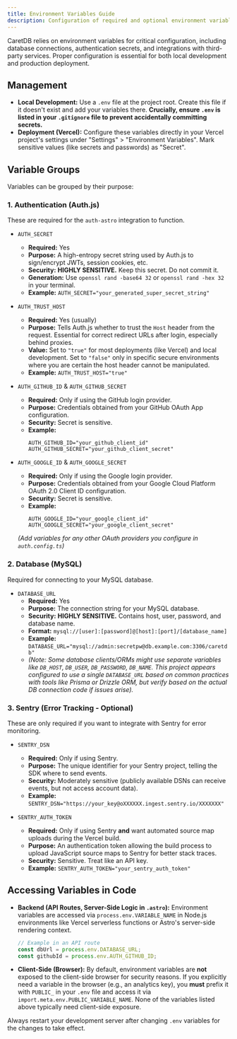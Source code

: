 ```yaml
---
title: Environment Variables Guide
description: Configuration of required and optional environment variables for CaretDB.
---
```


CaretDB relies on environment variables for critical configuration, including database connections, authentication secrets, and integrations with third-party services. Proper configuration is essential for both local development and production deployment.

## Management

-   **Local Development:** Use a `.env` file at the project root. Create this file if it doesn't exist and add your variables there. **Crucially, ensure `.env` is listed in your `.gitignore` file to prevent accidentally committing secrets.**
-   **Deployment (Vercel):** Configure these variables directly in your Vercel project's settings under "Settings" > "Environment Variables". Mark sensitive values (like secrets and passwords) as "Secret".

## Variable Groups

Variables can be grouped by their purpose:

### 1. Authentication (Auth.js)

These are required for the `auth-astro` integration to function.

-   `AUTH_SECRET`
    -   **Required:** Yes
    -   **Purpose:** A high-entropy secret string used by Auth.js to sign/encrypt JWTs, session cookies, etc.
    -   **Security:** **HIGHLY SENSITIVE.** Keep this secret. Do not commit it.
    -   **Generation:** Use `openssl rand -base64 32` or `openssl rand -hex 32` in your terminal.
    -   **Example:** `AUTH_SECRET="your_generated_super_secret_string"`

-   `AUTH_TRUST_HOST`
    -   **Required:** Yes (usually)
    -   **Purpose:** Tells Auth.js whether to trust the `Host` header from the request. Essential for correct redirect URLs after login, especially behind proxies.
    -   **Value:** Set to `"true"` for most deployments (like Vercel) and local development. Set to `"false"` only in specific secure environments where you are certain the host header cannot be manipulated.
    -   **Example:** `AUTH_TRUST_HOST="true"`

-   `AUTH_GITHUB_ID` & `AUTH_GITHUB_SECRET`
    -   **Required:** Only if using the GitHub login provider.
    -   **Purpose:** Credentials obtained from your GitHub OAuth App configuration.
    -   **Security:** Secret is sensitive.
    -   **Example:**
        ```
        AUTH_GITHUB_ID="your_github_client_id"
        AUTH_GITHUB_SECRET="your_github_client_secret"
        ```

-   `AUTH_GOOGLE_ID` & `AUTH_GOOGLE_SECRET`
    -   **Required:** Only if using the Google login provider.
    -   **Purpose:** Credentials obtained from your Google Cloud Platform OAuth 2.0 Client ID configuration.
    -   **Security:** Secret is sensitive.
    -   **Example:**
        ```
        AUTH_GOOGLE_ID="your_google_client_id"
        AUTH_GOOGLE_SECRET="your_google_client_secret"
        ```
    *(Add variables for any other OAuth providers you configure in `auth.config.ts`)*

### 2. Database (MySQL)

Required for connecting to your MySQL database.

-   `DATABASE_URL`
    -   **Required:** Yes
    -   **Purpose:** The connection string for your MySQL database.
    -   **Security:** **HIGHLY SENSITIVE.** Contains host, user, password, and database name.
    -   **Format:** `mysql://[user]:[password]@[host]:[port]/[database_name]`
    -   **Example:** `DATABASE_URL="mysql://admin:secretpw@db.example.com:3306/caretdb"`
    -   *(Note: Some database clients/ORMs might use separate variables like `DB_HOST`, `DB_USER`, `DB_PASSWORD`, `DB_NAME`. This project appears configured to use a single `DATABASE_URL` based on common practices with tools like Prisma or Drizzle ORM, but verify based on the actual DB connection code if issues arise).* 

### 3. Sentry (Error Tracking - Optional)

These are only required if you want to integrate with Sentry for error monitoring.

-   `SENTRY_DSN`
    -   **Required:** Only if using Sentry.
    -   **Purpose:** The unique identifier for your Sentry project, telling the SDK where to send events.
    -   **Security:** Moderately sensitive (publicly available DSNs can receive events, but not access account data).
    -   **Example:** `SENTRY_DSN="https://your_key@oXXXXXX.ingest.sentry.io/XXXXXXX"`

-   `SENTRY_AUTH_TOKEN`
    -   **Required:** Only if using Sentry **and** want automated source map uploads during the Vercel build.
    -   **Purpose:** An authentication token allowing the build process to upload JavaScript source maps to Sentry for better stack traces.
    -   **Security:** Sensitive. Treat like an API key.
    -   **Example:** `SENTRY_AUTH_TOKEN="your_sentry_auth_token"`

## Accessing Variables in Code

-   **Backend (API Routes, Server-Side Logic in `.astro`):** Environment variables are accessed via `process.env.VARIABLE_NAME` in Node.js environments like Vercel serverless functions or Astro's server-side rendering context.
    ```typescript
    // Example in an API route
    const dbUrl = process.env.DATABASE_URL;
    const githubId = process.env.AUTH_GITHUB_ID;
    ```
-   **Client-Side (Browser):** By default, environment variables are **not** exposed to the client-side browser for security reasons. If you explicitly need a variable in the browser (e.g., an analytics key), you **must** prefix it with `PUBLIC_` in your `.env` file and access it via `import.meta.env.PUBLIC_VARIABLE_NAME`. None of the variables listed above typically need client-side exposure.

Always restart your development server after changing `.env` variables for the changes to take effect. 
